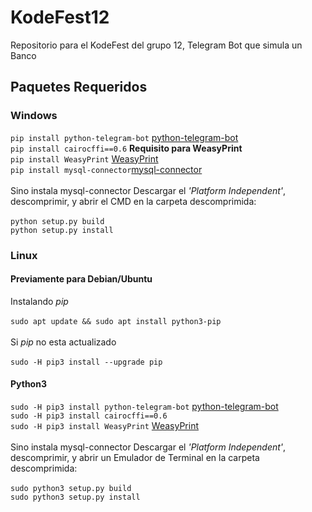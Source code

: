 # KodeFest12
Repositorio para el KodeFest del grupo 12, Telegram Bot que simula un Banco

## Paquetes Requeridos

 ### Windows
`pip install python-telegram-bot` [python-telegram-bot](https://github.com/python-telegram-bot/python-telegram-bot)<br />
`pip install cairocffi==0.6` **Requisito para WeasyPrint**  <br />
`pip install WeasyPrint` [WeasyPrint](http://weasyprint.org)<br />
`pip install mysql-connector`[mysql-connector](https://dev.mysql.com/downloads/connector/python/)<br /><br />
 Sino instala mysql-connector Descargar el *'Platform Independent'*, descomprimir, y abrir el CMD en la carpeta descomprimida: <br /><br />
 `python setup.py build`<br />
 `python setup.py install`
 
 

### Linux
#### Previamente para Debian/Ubuntu
Instalando *pip*<br /><br />
`sudo apt update && sudo apt install python3-pip`<br /><br />
Si *pip* no esta actualizado<br /><br />
`sudo -H pip3 install --upgrade pip`<br />

#### Python3

`sudo -H pip3 install python-telegram-bot` [python-telegram-bot](https://github.com/python-telegram-bot/python-telegram-bot)<br />
`sudo -H pip3 install cairocffi==0.6`<br />
`sudo -H pip3 install WeasyPrint` [WeasyPrint](http://weasyprint.org)<br /><br />
Sino instala mysql-connector Descargar el *'Platform Independent'*, descomprimir, y abrir un Emulador de Terminal en la carpeta descomprimida:<br /><br />
 `sudo python3 setup.py build`<br />
 `sudo python3 setup.py install`
